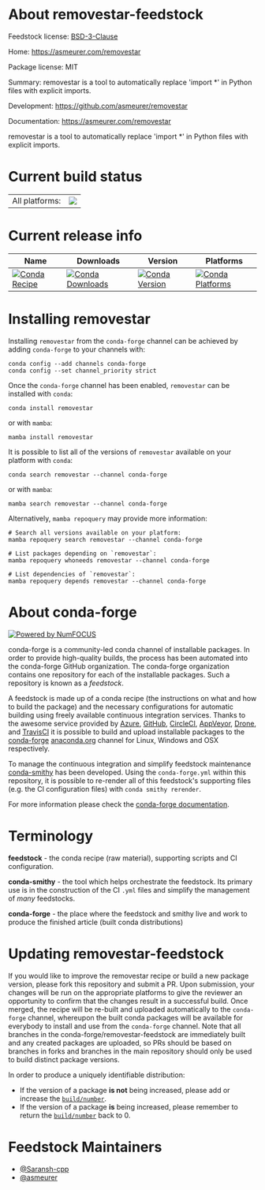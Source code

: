 About removestar-feedstock
==========================

Feedstock license: [BSD-3-Clause](https://github.com/conda-forge/removestar-feedstock/blob/main/LICENSE.txt)

Home: https://asmeurer.com/removestar

Package license: MIT

Summary: removestar is a tool to automatically replace 'import *' in Python files with explicit imports.


Development: https://github.com/asmeurer/removestar

Documentation: https://asmeurer.com/removestar

removestar is a tool to automatically replace 'import *' in Python files with explicit imports.


Current build status
====================


<table><tr><td>All platforms:</td>
    <td>
      <a href="https://dev.azure.com/conda-forge/feedstock-builds/_build/latest?definitionId=7365&branchName=main">
        <img src="https://dev.azure.com/conda-forge/feedstock-builds/_apis/build/status/removestar-feedstock?branchName=main">
      </a>
    </td>
  </tr>
</table>

Current release info
====================

| Name | Downloads | Version | Platforms |
| --- | --- | --- | --- |
| [![Conda Recipe](https://img.shields.io/badge/recipe-removestar-green.svg)](https://anaconda.org/conda-forge/removestar) | [![Conda Downloads](https://img.shields.io/conda/dn/conda-forge/removestar.svg)](https://anaconda.org/conda-forge/removestar) | [![Conda Version](https://img.shields.io/conda/vn/conda-forge/removestar.svg)](https://anaconda.org/conda-forge/removestar) | [![Conda Platforms](https://img.shields.io/conda/pn/conda-forge/removestar.svg)](https://anaconda.org/conda-forge/removestar) |

Installing removestar
=====================

Installing `removestar` from the `conda-forge` channel can be achieved by adding `conda-forge` to your channels with:

```
conda config --add channels conda-forge
conda config --set channel_priority strict
```

Once the `conda-forge` channel has been enabled, `removestar` can be installed with `conda`:

```
conda install removestar
```

or with `mamba`:

```
mamba install removestar
```

It is possible to list all of the versions of `removestar` available on your platform with `conda`:

```
conda search removestar --channel conda-forge
```

or with `mamba`:

```
mamba search removestar --channel conda-forge
```

Alternatively, `mamba repoquery` may provide more information:

```
# Search all versions available on your platform:
mamba repoquery search removestar --channel conda-forge

# List packages depending on `removestar`:
mamba repoquery whoneeds removestar --channel conda-forge

# List dependencies of `removestar`:
mamba repoquery depends removestar --channel conda-forge
```


About conda-forge
=================

[![Powered by
NumFOCUS](https://img.shields.io/badge/powered%20by-NumFOCUS-orange.svg?style=flat&colorA=E1523D&colorB=007D8A)](https://numfocus.org)

conda-forge is a community-led conda channel of installable packages.
In order to provide high-quality builds, the process has been automated into the
conda-forge GitHub organization. The conda-forge organization contains one repository
for each of the installable packages. Such a repository is known as a *feedstock*.

A feedstock is made up of a conda recipe (the instructions on what and how to build
the package) and the necessary configurations for automatic building using freely
available continuous integration services. Thanks to the awesome service provided by
[Azure](https://azure.microsoft.com/en-us/services/devops/), [GitHub](https://github.com/),
[CircleCI](https://circleci.com/), [AppVeyor](https://www.appveyor.com/),
[Drone](https://cloud.drone.io/welcome), and [TravisCI](https://travis-ci.com/)
it is possible to build and upload installable packages to the
[conda-forge](https://anaconda.org/conda-forge) [anaconda.org](https://anaconda.org/)
channel for Linux, Windows and OSX respectively.

To manage the continuous integration and simplify feedstock maintenance
[conda-smithy](https://github.com/conda-forge/conda-smithy) has been developed.
Using the ``conda-forge.yml`` within this repository, it is possible to re-render all of
this feedstock's supporting files (e.g. the CI configuration files) with ``conda smithy rerender``.

For more information please check the [conda-forge documentation](https://conda-forge.org/docs/).

Terminology
===========

**feedstock** - the conda recipe (raw material), supporting scripts and CI configuration.

**conda-smithy** - the tool which helps orchestrate the feedstock.
                   Its primary use is in the construction of the CI ``.yml`` files
                   and simplify the management of *many* feedstocks.

**conda-forge** - the place where the feedstock and smithy live and work to
                  produce the finished article (built conda distributions)


Updating removestar-feedstock
=============================

If you would like to improve the removestar recipe or build a new
package version, please fork this repository and submit a PR. Upon submission,
your changes will be run on the appropriate platforms to give the reviewer an
opportunity to confirm that the changes result in a successful build. Once
merged, the recipe will be re-built and uploaded automatically to the
`conda-forge` channel, whereupon the built conda packages will be available for
everybody to install and use from the `conda-forge` channel.
Note that all branches in the conda-forge/removestar-feedstock are
immediately built and any created packages are uploaded, so PRs should be based
on branches in forks and branches in the main repository should only be used to
build distinct package versions.

In order to produce a uniquely identifiable distribution:
 * If the version of a package **is not** being increased, please add or increase
   the [``build/number``](https://docs.conda.io/projects/conda-build/en/latest/resources/define-metadata.html#build-number-and-string).
 * If the version of a package **is** being increased, please remember to return
   the [``build/number``](https://docs.conda.io/projects/conda-build/en/latest/resources/define-metadata.html#build-number-and-string)
   back to 0.

Feedstock Maintainers
=====================

* [@Saransh-cpp](https://github.com/Saransh-cpp/)
* [@asmeurer](https://github.com/asmeurer/)

